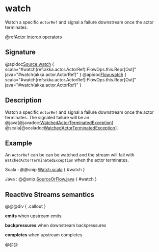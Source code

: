 # watch

Watch a specific `ActorRef` and signal a failure downstream once the actor terminates.

@ref[Actor interop operators](../index.md#actor-interop-operators)

## Signature

@apidoc[Source.watch](Source) { scala="#watch(ref:akka.actor.ActorRef):FlowOps.this.Repr[Out]" java="#watch(akka.actor.ActorRef)" }
@apidoc[Flow.watch](Flow) { scala="#watch(ref:akka.actor.ActorRef):FlowOps.this.Repr[Out]" java="#watch(akka.actor.ActorRef)" }

## Description

Watch a specific `ActorRef` and signal a failure downstream once the actor terminates.
The signaled failure will be an @java[@javadoc:[WatchedActorTerminatedException](akka.stream.WatchedActorTerminatedException)]
@scala[@scaladoc[WatchedActorTerminatedException](akka.stream.WatchedActorTerminatedException)].

## Example

An `ActorRef` can be can be watched and the stream will fail with `WatchedActorTerminatedException` when the
actor terminates. 

Scala
:   @@snip [Watch.scala](/gemini-docs/src/test/scala/docs/stream/operators/sourceorflow/Watch.scala) { #watch }

Java
:   @@snip [SourceOrFlow.java](/gemini-docs/src/test/java/jdocs/stream/operators/SourceOrFlow.java) { #watch }


## Reactive Streams semantics

@@@div { .callout }

**emits** when upstream emits

**backpressures** when downstream backpressures

**completes** when upstream completes

@@@

